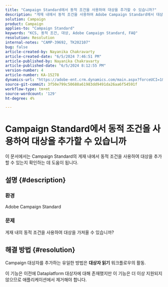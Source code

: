 ```yaml
---
title: "Campaign Standard에서 동적 조건을 사용하여 대상을 추가할 수 있습니까?"
description: "게재 내에서 동적 조건을 사용하여 Adobe Campaign Standard에서 대상을 가져올 수 있는지 알아봅니다."
solution: Campaign
product: Campaign
applies-to: "Campaign Standard"
keywords: "KCS, 동적 조건, 대상, Adobe Campaign Standard, FAQ"
resolution: Resolution
internal-notes: "CAMP-39692, TK202107"
bug: false
article-created-by: Nayanika Chakravarty
article-created-date: "6/5/2024 7:46:51 PM"
article-published-by: Nayanika Chakravarty
article-published-date: "6/5/2024 8:12:55 PM"
version-number: 4
article-number: KA-15278
dynamics-url: "https://adobe-ent.crm.dynamics.com/main.aspx?forceUCI=1&pagetype=entityrecord&etn=knowledgearticle&id=f6eaea54-7423-ef11-840b-6045bd006b25"
source-git-commit: 3f50e799c50688a61983dd9491da26aa6f54591f
workflow-type: tm+mt
source-wordcount: '129'
ht-degree: 4%

---
```


# Campaign Standard에서 동적 조건을 사용하여 대상을 추가할 수 있습니까


이 문서에서는 Campaign Standard의 게재 내에서 동적 조건을 사용하여 대상을 추가할 수 있는지 확인하는 데 도움이 됩니다.

## 설명 {#description}


### <b>환경</b>

Adobe Campaign Standard

### <b>문제</b>

게재 내의 동적 조건을 사용하여 대상을 가져올 수 있습니까?


## 해결 방법 {#resolution}


Campaign 대상자를 추가하는 유일한 방법은 <b>대상자 읽기</b> 워크플로우의 활동.

이 기능은 이전에 Dataplatform 대상자에 대해 존재했지만 이 기능은 더 이상 지원되지 않으므로 애플리케이션에서 제거해야 합니다.
